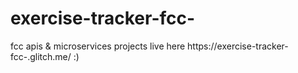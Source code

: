 # exercise-tracker-fcc-
fcc apis &amp; microservices projects
live here https://exercise-tracker-fcc-.glitch.me/  :)

